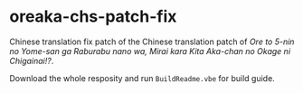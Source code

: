# oreaka-chs-patch-fix

Chinese translation fix patch of the Chinese translation patch of *Ore to 5-nin no Yome-san ga Raburabu nano wa, Mirai kara Kita Aka-chan no Okage ni Chigainai!?*.

Download the whole resposity and run `BuildReadme.vbe` for build guide.
